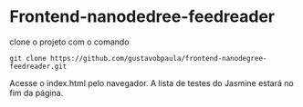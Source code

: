 # Frontend-nanodedree-feedreader

clone o projeto com o comando

```git clone https://github.com/gustavobpaula/frontend-nanodegree-feedreader.git```

Acesse o index.html pelo navegador.
A lista de testes do Jasmine estará no fim da página.